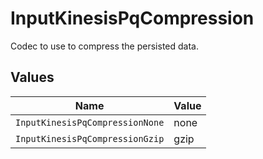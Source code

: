 # InputKinesisPqCompression

Codec to use to compress the persisted data.


## Values

| Name                            | Value                           |
| ------------------------------- | ------------------------------- |
| `InputKinesisPqCompressionNone` | none                            |
| `InputKinesisPqCompressionGzip` | gzip                            |